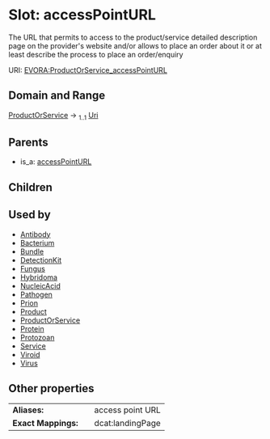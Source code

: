 
# Slot: accessPointURL

The URL that permits to access to the product/service detailed description page on the provider's website and/or allows to place an order about it or at least describe the process to place an order/enquiry

URI: [EVORA:ProductOrService_accessPointURL](https://evora-project.eu/ProductOrService_accessPointURL)


## Domain and Range

[ProductOrService](ProductOrService.md) &#8594;  <sub>1..1</sub> [Uri](types/Uri.md)

## Parents

 *  is_a: [accessPointURL](accessPointURL.md)

## Children


## Used by

 * [Antibody](Antibody.md)
 * [Bacterium](Bacterium.md)
 * [Bundle](Bundle.md)
 * [DetectionKit](DetectionKit.md)
 * [Fungus](Fungus.md)
 * [Hybridoma](Hybridoma.md)
 * [NucleicAcid](NucleicAcid.md)
 * [Pathogen](Pathogen.md)
 * [Prion](Prion.md)
 * [Product](Product.md)
 * [ProductOrService](ProductOrService.md)
 * [Protein](Protein.md)
 * [Protozoan](Protozoan.md)
 * [Service](Service.md)
 * [Viroid](Viroid.md)
 * [Virus](Virus.md)

## Other properties

|  |  |  |
| --- | --- | --- |
| **Aliases:** | | access point URL |
| **Exact Mappings:** | | dcat:landingPage |